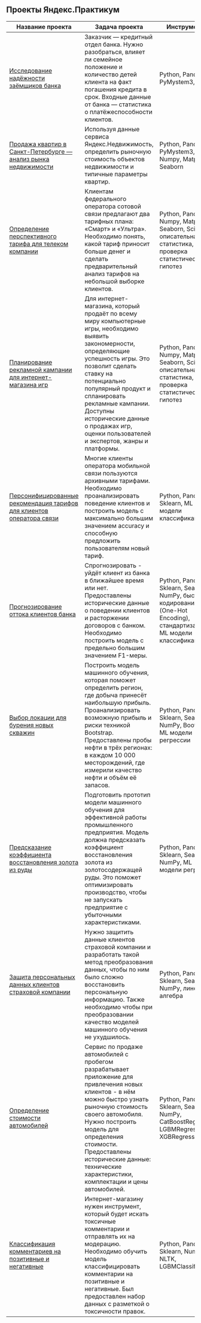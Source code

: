 ## Проекты Яндекс.Практикум


| Название проекта                  | Задача проекта      | Инструменты     |
| --------------------            | -------------------- |-------------------------- |
| [Исследование надёжности заёмщиков банка](https://github.com/semaev/praktikum/tree/main/project_2) | Заказчик — кредитный отдел банка. Нужно разобраться, влияет ли семейное положение и количество детей клиента на факт погашения кредита в срок. Входные данные от банка — статистика о платёжеспособности клиентов. | Python, Pandas, PyMystem3, NLTK |
| [Продажа квартир в Санкт-Петербурге — анализ рынка недвижимости](https://github.com/semaev/praktikum/tree/main/project_3) | Используя данные сервиса Яндекс.Недвижимость, определить рыночную стоимость объектов недвижимости и типичные параметры квартир. | Python, Pandas, PyMystem3, NLTK, Numpy, Matplotlib, Seaborn |
| [Определение перспективного тарифа для телеком компании](https://github.com/semaev/praktikum/tree/main/project_4) | Клиентам федерального оператора сотовой связи предлагают два тарифных плана: «Смарт» и «Ультра». Необходимо понять, какой тариф приносит больше денег и сделать предварительный анализ тарифов на небольшой выборке клиентов. | Python, Pandas, Numpy, Matplotlib, Seaborn, SciPy, описательная статистика, проверка статистических гипотез |
| [Планирование рекламной кампании для интернет-магазина игр](https://github.com/semaev/praktikum/tree/main/project_5) | Для интернет-магазина, который продаёт по всему миру компьютерные игры, необходимо выявить закономерности, определяющие успешность игры. Это позволит сделать ставку на потенциально популярный продукт и спланировать рекламные кампании. Доступны исторические данные о продажах игр, оценки пользователей и экспертов, жанры и платформы. | Python, Pandas, Numpy, Matplotlib, Seaborn, SciPy, описательная статистика, проверка статистических гипотез |
| [Персонифицированные рекомендация тарифов для клиентов оператора связи](https://github.com/semaev/praktikum/tree/main/project_6) | Многие клиенты оператора мобильной связи пользуются архивными тарифами. Необходимо проанализировать поведение клиентов и построить модель с максимально большим значением accuracy и способную предложить пользователям новый тариф. | Python, Pandas, Sklearn, ML модели классификации|
| [Прогнозирование оттока клиентов банка](https://github.com/semaev/praktikum/tree/main/project_7) | Спрогнозировать - уйдёт клиент из банка в ближайшее время или нет. Предоставлены исторические данные о поведении клиентов и расторжении договоров с банком. Необходимо построить модель с предельно большим значением F1-меры. | Python, Pandas, Sklearn, Seaborn, NumPy, быстрое кодирование (One-Hot Encoding), стандартизация, ML модели классификации|
| [Выбор локации для бурения новых скважин](https://github.com/semaev/praktikum/tree/main/project_8) | Построить модель машинного обучения, которая поможет определить регион, где добыча принесёт наибольшую прибыль. Проанализировать возможную прибыль и риски техникой Bootstrap. Предоставлены пробы нефти в трёх регионах: в каждом 10 000 месторождений, где измерили качество нефти и объём её запасов. | Python, Pandas, Sklearn, Seaborn, NumPy, Bootstrap, ML модели регрессии|
| [Предсказание коэффициента восстановления золота из руды](https://github.com/semaev/praktikum/tree/main/project_9) | Подготовить прототип модели машинного обучения для эффективной работы промышленного предприятия. Модель должна предсказать коэффициент восстановления золота из золотосодержащей руды. Это поможет оптимизировать производство, чтобы не запускать предприятие с убыточными характеристиками. | Python, Pandas, Sklearn, Seaborn, NumPy, ML модели регрессии|
| [Защита персональных данных клиентов страховой компании](https://github.com/semaev/praktikum/tree/main/project_10) | Нужно защитить данные клиентов страховой компании и разработать такой метод преобразования данных, чтобы по ним было сложно восстановить персональную информацию. Также необходимо чтобы при преобразовании качество моделей машинного обучения не ухудшилось. | Python, Pandas, Sklearn, Seaborn, NumPy, линейная алгебра|
| [Определение стоимости автомобилей](https://github.com/semaev/praktikum/tree/main/project_11) | Сервис по продаже автомобилей с пробегом разрабатывает приложение для привлечения новых клиентов - в нём можно быстро узнать рыночную стоимость своего автомобиля. Нужно построить модель для определения стоимости. Предоставлены исторические данные: технические характеристики, комплектации и цены автомобилей. | Python, Pandas, Sklearn, Seaborn, NumPy, CatBoostRegressor, LGBMRegressor, XGBRegressor|
| [Классификация комментариев на позитивные и негативные](https://github.com/semaev/praktikum/tree/main/project_13) | Интернет-магазину нужен инструмент, который будет искать токсичные комментарии и отправлять их на модерацию. Необходимо обучить модель классифицировать комментарии на позитивные и негативные. Был предоставлен набор данных с разметкой о токсичности правок. | Python, Pandas, Sklearn, NumPy, NLTK, LGBMClassifier |
